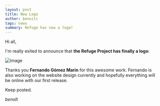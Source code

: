 ```yaml
---
layout: post
title: New Logo
author: benoitc
tags: news
summary: Refuge has now a logo!
---
```


Hi all,

I'm really exited to announce that **the Refuge Project has finally a logo**:

![image](/img/new-logo/refuge_logo_v1.2_2012_02_22.png)

Thanks you **Fernando Gómez Marín** for this awesome work. Fernando is also working on the website design currently and hopefully everything will be online with our first release. 

Keep posted.

*benoît*
